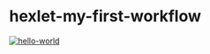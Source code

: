# hexlet-my-first-workflow

[![hello-world](https://github.com/liamesskela/hexlet-my-first-workflow/actions/workflows/hello-world.yml/badge.svg)](https://github.com/liamesskela/hexlet-my-first-workflow/actions/workflows/hello-world.yml)